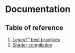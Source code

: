 # Documentation

## Table of reference

1) [_Logcat™_ best practices](logcat.md)
2) [Shader compilation](shader-compilation.md)
